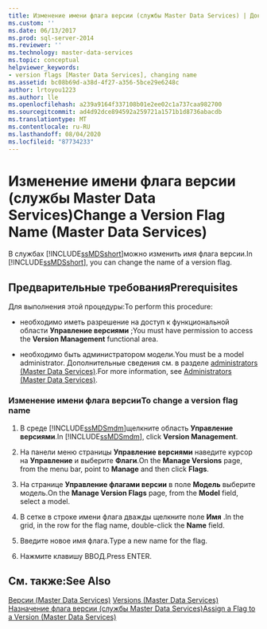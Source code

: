 ```yaml
---
title: Изменение имени флага версии (службы Master Data Services) | Документы Майкрософт
ms.custom: ''
ms.date: 06/13/2017
ms.prod: sql-server-2014
ms.reviewer: ''
ms.technology: master-data-services
ms.topic: conceptual
helpviewer_keywords:
- version flags [Master Data Services], changing name
ms.assetid: bc08b69d-a38d-4f27-a356-5bce29e6248c
author: lrtoyou1223
ms.author: lle
ms.openlocfilehash: a239a9164f337108b01e2ee02c1a737caa982700
ms.sourcegitcommit: ad4d92dce894592a259721a1571b1d8736abacdb
ms.translationtype: MT
ms.contentlocale: ru-RU
ms.lasthandoff: 08/04/2020
ms.locfileid: "87734233"
---
```

# <a name="change-a-version-flag-name-master-data-services"></a><span data-ttu-id="dc601-102">Изменение имени флага версии (службы Master Data Services)</span><span class="sxs-lookup"><span data-stu-id="dc601-102">Change a Version Flag Name (Master Data Services)</span></span>
  <span data-ttu-id="dc601-103">В службах [!INCLUDE[ssMDSshort](../includes/ssmdsshort-md.md)]можно изменить имя флага версии.</span><span class="sxs-lookup"><span data-stu-id="dc601-103">In [!INCLUDE[ssMDSshort](../includes/ssmdsshort-md.md)], you can change the name of a version flag.</span></span>  
  
## <a name="prerequisites"></a><span data-ttu-id="dc601-104">Предварительные требования</span><span class="sxs-lookup"><span data-stu-id="dc601-104">Prerequisites</span></span>  
 <span data-ttu-id="dc601-105">Для выполнения этой процедуры:</span><span class="sxs-lookup"><span data-stu-id="dc601-105">To perform this procedure:</span></span>  
  
-   <span data-ttu-id="dc601-106">необходимо иметь разрешение на доступ к функциональной области **Управление версиями** ;</span><span class="sxs-lookup"><span data-stu-id="dc601-106">You must have permission to access the **Version Management** functional area.</span></span>  
  
-   <span data-ttu-id="dc601-107">необходимо быть администратором модели.</span><span class="sxs-lookup"><span data-stu-id="dc601-107">You must be a model administrator.</span></span> <span data-ttu-id="dc601-108">Дополнительные сведения см. в разделе [administrators &#40;Master Data Services&#41;](administrators-master-data-services.md).</span><span class="sxs-lookup"><span data-stu-id="dc601-108">For more information, see [Administrators &#40;Master Data Services&#41;](administrators-master-data-services.md).</span></span>  
  
### <a name="to-change-a-version-flag-name"></a><span data-ttu-id="dc601-109">Изменение имени флага версии</span><span class="sxs-lookup"><span data-stu-id="dc601-109">To change a version flag name</span></span>  
  
1.  <span data-ttu-id="dc601-110">В среде [!INCLUDE[ssMDSmdm](../includes/ssmdsmdm-md.md)]щелкните область **Управление версиями**.</span><span class="sxs-lookup"><span data-stu-id="dc601-110">In [!INCLUDE[ssMDSmdm](../includes/ssmdsmdm-md.md)], click **Version Management**.</span></span>  
  
2.  <span data-ttu-id="dc601-111">На панели меню страницы **Управление версиями** наведите курсор на **Управление** и выберите **Флаги**.</span><span class="sxs-lookup"><span data-stu-id="dc601-111">On the **Manage Versions** page, from the menu bar, point to **Manage** and then click **Flags**.</span></span>  
  
3.  <span data-ttu-id="dc601-112">На странице **Управление флагами версии** в поле **Модель** выберите модель.</span><span class="sxs-lookup"><span data-stu-id="dc601-112">On the **Manage Version Flags** page, from the **Model** field, select a model.</span></span>  
  
4.  <span data-ttu-id="dc601-113">В сетке в строке имени флага дважды щелкните поле **Имя** .</span><span class="sxs-lookup"><span data-stu-id="dc601-113">In the grid, in the row for the flag name, double-click the **Name** field.</span></span>  
  
5.  <span data-ttu-id="dc601-114">Введите новое имя флага.</span><span class="sxs-lookup"><span data-stu-id="dc601-114">Type a new name for the flag.</span></span>  
  
6.  <span data-ttu-id="dc601-115">Нажмите клавишу ВВОД.</span><span class="sxs-lookup"><span data-stu-id="dc601-115">Press ENTER.</span></span>  
  
## <a name="see-also"></a><span data-ttu-id="dc601-116">См. также:</span><span class="sxs-lookup"><span data-stu-id="dc601-116">See Also</span></span>  
 <span data-ttu-id="dc601-117">[Версии &#40;Master Data Services&#41;](../../2014/master-data-services/versions-master-data-services.md) </span><span class="sxs-lookup"><span data-stu-id="dc601-117">[Versions &#40;Master Data Services&#41;](../../2014/master-data-services/versions-master-data-services.md) </span></span>  
 [<span data-ttu-id="dc601-118">Назначение флага версии (службы Master Data Services)</span><span class="sxs-lookup"><span data-stu-id="dc601-118">Assign a Flag to a Version &#40;Master Data Services&#41;</span></span>](../../2014/master-data-services/assign-a-flag-to-a-version-master-data-services.md)  
  
  
